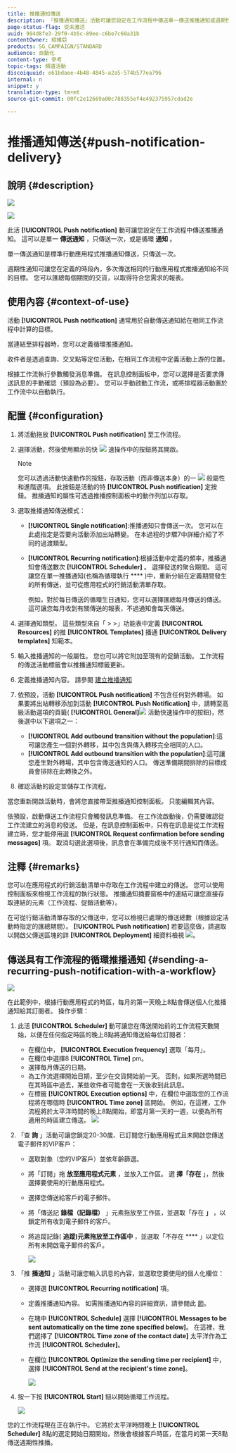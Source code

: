 ```yaml
---
title: 推播通知傳送
description: 「推播通知傳送」活動可讓您設定在工作流程中傳送單一傳送推播通知或週期性推播通知。
page-status-flag: 從未激活
uuid: 994d8fe3-29f0-4b5c-89ee-c6be7c60a31b
contentOwner: 紹維亞
products: SG_CAMPAIGN/STANDARD
audience: 自動化
content-type: 參考
topic-tags: 頻道活動
discoiquuid: e61bdaee-4b48-4845-a2a5-574b577ea796
internal: n
snippet: y
translation-type: tm+mt
source-git-commit: 00fc2e12669a00c788355ef4e492375957cdad2e

---
```



# 推播通知傳送{#push-notification-delivery}

## 說明 {#description}

![](assets/push.png)

![](assets/recurrentpush.png)

此活 **[!UICONTROL Push notification]** 動可讓您設定在工作流程中傳送推播通知。 這可以是單一 **傳送通知** ，只傳送一次，或是循環 **通知** 。

單一傳送通知是標準行動應用程式推播通知傳送，只傳送一次。

週期性通知可讓您在定義的時段內，多次傳送相同的行動應用程式推播通知給不同的目標。 您可以匯總每個期間的交貨，以取得符合您需求的報表。

## 使用內容 {#context-of-use}

活動 **[!UICONTROL Push notification]** 通常用於自動傳送通知給在相同工作流程中計算的目標。

當連結至排程器時，您可以定義循環推播通知。

收件者是透過查詢、交叉點等定位活動，在相同工作流程中定義活動上游的位置。

根據工作流執行參數觸發消息準備。 在訊息控制面板中，您可以選擇是否要求傳送訊息的手動確認（預設為必要）。 您可以手動啟動工作流，或將排程器活動置於工作流中以自動執行。

## 配置 {#configuration}

1. 將活動拖放 **[!UICONTROL Push notification]** 至工作流程。
1. 選擇活動，然後使用顯示的快 ![](assets/edit_darkgrey-24px.png) 速操作中的按鈕將其開啟。

   >[!NOTE]
   >
   >您可以透過活動快速動作的按鈕，存取活動（而非傳送本身）的一 ![](assets/dlv_activity_params-24px.png) 般屬性和進階選項。 此按鈕是活動的特 **[!UICONTROL Push notification]** 定按鈕。 推播通知的屬性可透過推播控制面板中的動作列加以存取。

1. 選取推播通知傳送模式：

   * **[!UICONTROL Single notification]**:推播通知只會傳送一次。 您可以在此處指定是否要向活動添加出站轉變。 在本過程的步驟7中詳細介紹了不同的過渡類型。
   * **[!UICONTROL Recurring notification]**:根據活動中定義的頻率，推播通知會傳送數次 **[!UICONTROL Scheduler]** 。 選擇發送的聚合期間。 這可讓您在單一推播通知(也稱為循環執行 **** )中，重新分組在定義期間發生的所有傳送，並可從應用程式的行銷活動清單存取。

      例如，對於每日傳送的循環生日通知，您可以選擇匯總每月傳送的傳送。 這可讓您每月收到有關傳送的報表，不過通知會每天傳送。

1. 選擇通知類型。 這些類型來自「 &gt; &gt;」功能表中定義 **[!UICONTROL Resources]** 的推 **[!UICONTROL Templates]** 播通 **[!UICONTROL Delivery templates]** 知範本。
1. 輸入推播通知的一般屬性。 您也可以將它附加至現有的促銷活動。 工作流程的傳送活動標籤會以推播通知標籤更新。
1. 定義推播通知內容。 請參閱 [建立推播通知](../../channels/using/preparing-and-sending-a-push-notification.md)
1. 依預設，活動 **[!UICONTROL Push notification]** 不包含任何對外轉場。 如果要將出站轉移添加到活動 **[!UICONTROL Push Notification]** 中，請轉至高級活動選項的頁籤( **[!UICONTROL General]**![](assets/dlv_activity_params-24px.png) 活動快速操作中的按鈕)，然後選中以下選項之一：

   * **[!UICONTROL Add outbound transition without the population]**:這可讓您產生一個對外轉移，其中包含與傳入轉移完全相同的人口。
   * **[!UICONTROL Add outbound transition with the population]**:這可讓您產生對外轉場，其中包含傳送通知的人口。 傳送準備期間排除的目標成員會排除在此轉換之外。

1. 確認活動的設定並儲存工作流程。

當您重新開啟活動時，會將您直接帶至推播通知控制面板。 只能編輯其內容。

依預設，啟動傳送工作流程只會觸發訊息準備。 在工作流啟動後，仍需要確認從工作流建立的消息的發送。 但是，在訊息控制面板中，只有在訊息是從工作流程建立時，您才能停用選 **[!UICONTROL Request confirmation before sending messages]** 項。 取消勾選此選項後，訊息會在準備完成後不另行通知而傳送。

## 注釋 {#remarks}

您可以在應用程式的行銷活動清單中存取在工作流程中建立的傳送。 您可以使用控制面板來檢視工作流程的執行狀態。 推播通知摘要窗格中的連結可讓您直接存取連結的元素（工作流程、促銷活動等）。

在可從行銷活動清單存取的父傳送中，您可以檢視已處理的傳送總數（根據設定活動時指定的匯總期間）。 **[!UICONTROL Push notification]** 若要這麼做，請選取以開啟父傳送區塊的詳 **[!UICONTROL Deployment]** 細資料檢視 ![](assets/wkf_dlv_detail_button.png)。

## 傳送具有工作流程的循環推播通知 {#sending-a-recurring-push-notification-with-a-workflow}

![](assets/wkf_push_example_1.png)

在此範例中，根據行動應用程式的時區，每月的第一天晚上8點會傳送個人化推播通知給其訂閱者。 操作步驟：

1. 此活 **[!UICONTROL Scheduler]** 動可讓您在傳送開始前的工作流程天數開始，以便在任何指定時區的晚上8點將通知傳送給每位訂閱者：

   * 在欄位中， **[!UICONTROL Execution frequency]** 選取「每月」。
   * 在欄位中選擇8 **[!UICONTROL Time]** pm。
   * 選擇每月傳送的日期。
   * 為工作流選擇開始日期，至少在交貨開始前一天。 否則，如果所選時間已在其時區中過去，某些收件者可能會在一天後收到此訊息。
   * 在標籤 **[!UICONTROL Execution options]** 中，在欄位中選取您的工作流程將在哪個時 **[!UICONTROL Time zone]** 區開始。 例如，在這裡，工作流程將於太平洋時間的晚上8點開始，即當月第一天的一週，以便為所有適用的時區建立傳送。
   ![](assets/wkf_push_example_5.png)

1. 「查 **詢** 」活動可讓您鎖定20-30歲、已訂閱您行動應用程式且未開啟您傳送電子郵件的VIP客戶：

   * 選取對象（您的VIP客戶）並依年齡篩選。
   * 將「訂閱」拖 **放至應用程式元素** ，並放入工作區。 選 **擇「存在** 」，然後選擇要使用的行動應用程式。
   * 選擇您傳送給客戶的電子郵件。
   * 將「傳送記 **錄檔（記錄檔）** 」元素拖放至工作區，並選取「存在 **」** ，以鎖定所有收到電子郵件的客戶。
   * 將追蹤記錄( **追蹤)元素拖放至工作區中** ，並選取「不存在 **** 」以定位所有未開啟電子郵件的客戶。

      ![](assets/wkf_push_example_2.png)

1. 「推 **播通知** 」活動可讓您輸入訊息的內容，並選取您要使用的個人化欄位：

   * 選擇選 **[!UICONTROL Recurring notification]** 項。
   * 定義推播通知內容。 如需推播通知內容的詳細資訊，請參閱此 [節](../../channels/using/preparing-and-sending-a-push-notification.md)。
   * 在塊中 **[!UICONTROL Schedule]** 選擇 **[!UICONTROL Messages to be sent automatically on the time zone specified below]**。 在這裡，我們選擇了 **[!UICONTROL Time zone of the contact date]** 太平洋作為工作流 **[!UICONTROL Scheduler]**。
   * 在欄位 **[!UICONTROL Optimize the sending time per recipient]** 中，選擇 **[!UICONTROL Send at the recipient's time zone]**。

      ![](assets/wkf_push_example_4.png)

1. 按一下按 **[!UICONTROL Start]** 鈕以開始循環工作流程。

   ![](assets/wkf_push_example_3.png)

您的工作流程現在正在執行中。 它將於太平洋時間晚上 **[!UICONTROL Scheduler]** 8點的選定開始日期開始，然後會根據客戶時區，在當月的第一天8點傳送週期性推播。
